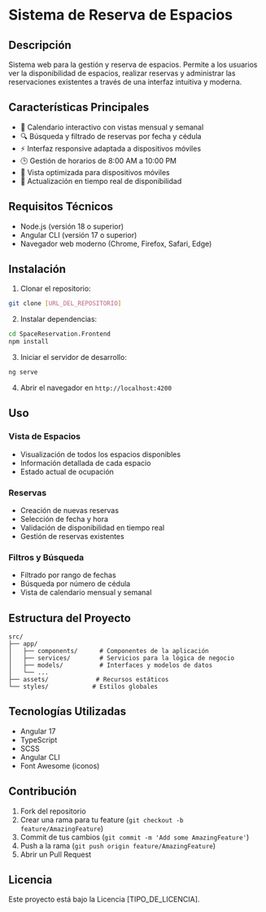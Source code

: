 # Sistema de Reserva de Espacios

## Descripción
Sistema web para la gestión y reserva de espacios. Permite a los usuarios ver la disponibilidad de espacios, realizar reservas y administrar las reservaciones existentes a través de una interfaz intuitiva y moderna.

## Características Principales
- 📅 Calendario interactivo con vistas mensual y semanal
- 🔍 Búsqueda y filtrado de reservas por fecha y cédula
- ⚡ Interfaz responsive adaptada a dispositivos móviles
- 🕒 Gestión de horarios de 8:00 AM a 10:00 PM
- 📱 Vista optimizada para dispositivos móviles
- 🔄 Actualización en tiempo real de disponibilidad

## Requisitos Técnicos
- Node.js (versión 18 o superior)
- Angular CLI (versión 17 o superior)
- Navegador web moderno (Chrome, Firefox, Safari, Edge)

## Instalación

1. Clonar el repositorio:
```bash
git clone [URL_DEL_REPOSITORIO]
```

2. Instalar dependencias:
```bash
cd SpaceReservation.Frontend
npm install
```

3. Iniciar el servidor de desarrollo:
```bash
ng serve
```

4. Abrir el navegador en `http://localhost:4200`

## Uso

### Vista de Espacios
- Visualización de todos los espacios disponibles
- Información detallada de cada espacio
- Estado actual de ocupación

### Reservas
- Creación de nuevas reservas
- Selección de fecha y hora
- Validación de disponibilidad en tiempo real
- Gestión de reservas existentes

### Filtros y Búsqueda
- Filtrado por rango de fechas
- Búsqueda por número de cédula
- Vista de calendario mensual y semanal

## Estructura del Proyecto
```
src/
├── app/
│   ├── components/      # Componentes de la aplicación
│   ├── services/        # Servicios para la lógica de negocio
│   ├── models/          # Interfaces y modelos de datos
│   └── ...
├── assets/             # Recursos estáticos
└── styles/            # Estilos globales
```

## Tecnologías Utilizadas
- Angular 17
- TypeScript
- SCSS
- Angular CLI
- Font Awesome (iconos)

## Contribución
1. Fork del repositorio
2. Crear una rama para tu feature (`git checkout -b feature/AmazingFeature`)
3. Commit de tus cambios (`git commit -m 'Add some AmazingFeature'`)
4. Push a la rama (`git push origin feature/AmazingFeature`)
5. Abrir un Pull Request

## Licencia
Este proyecto está bajo la Licencia [TIPO_DE_LICENCIA].
